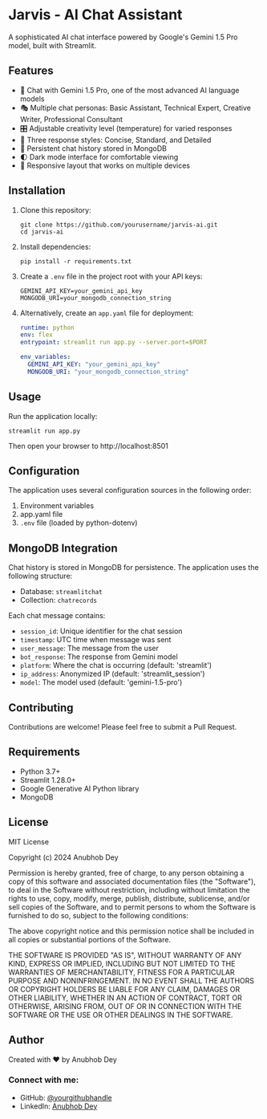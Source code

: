 # Jarvis - AI Chat Assistant

A sophisticated AI chat interface powered by Google's Gemini 1.5 Pro model, built with Streamlit.

## Features

- 🤖 Chat with Gemini 1.5 Pro, one of the most advanced AI language models
- 🎭 Multiple chat personas: Basic Assistant, Technical Expert, Creative Writer, Professional Consultant
- 🎛️ Adjustable creativity level (temperature) for varied responses
- 📝 Three response styles: Concise, Standard, and Detailed
- 🔄 Persistent chat history stored in MongoDB
- 🌓 Dark mode interface for comfortable viewing
- 📱 Responsive layout that works on multiple devices

## Installation

1. Clone this repository:
   ```
   git clone https://github.com/yourusername/jarvis-ai.git
   cd jarvis-ai
   ```

2. Install dependencies:
   ```
   pip install -r requirements.txt
   ```

3. Create a `.env` file in the project root with your API keys:
   ```
   GEMINI_API_KEY=your_gemini_api_key
   MONGODB_URI=your_mongodb_connection_string
   ```

4. Alternatively, create an `app.yaml` file for deployment:
   ```yaml
   runtime: python
   env: flex
   entrypoint: streamlit run app.py --server.port=$PORT
   
   env_variables:
     GEMINI_API_KEY: "your_gemini_api_key"
     MONGODB_URI: "your_mongodb_connection_string"
   ```

## Usage

Run the application locally:
```
streamlit run app.py
```

Then open your browser to http://localhost:8501

## Configuration

The application uses several configuration sources in the following order:
1. Environment variables
2. app.yaml file
3. `.env` file (loaded by python-dotenv)

## MongoDB Integration

Chat history is stored in MongoDB for persistence. The application uses the following structure:
- Database: `streamlitchat`
- Collection: `chatrecords`

Each chat message contains:
- `session_id`: Unique identifier for the chat session
- `timestamp`: UTC time when message was sent
- `user_message`: The message from the user
- `bot_response`: The response from Gemini model
- `platform`: Where the chat is occurring (default: 'streamlit')
- `ip_address`: Anonymized IP (default: 'streamlit_session')
- `model`: The model used (default: 'gemini-1.5-pro')

## Contributing

Contributions are welcome! Please feel free to submit a Pull Request.

## Requirements

- Python 3.7+
- Streamlit 1.28.0+
- Google Generative AI Python library
- MongoDB

## License

MIT License

Copyright (c) 2024 Anubhob Dey

Permission is hereby granted, free of charge, to any person obtaining a copy
of this software and associated documentation files (the "Software"), to deal
in the Software without restriction, including without limitation the rights
to use, copy, modify, merge, publish, distribute, sublicense, and/or sell
copies of the Software, and to permit persons to whom the Software is
furnished to do so, subject to the following conditions:

The above copyright notice and this permission notice shall be included in all
copies or substantial portions of the Software.

THE SOFTWARE IS PROVIDED "AS IS", WITHOUT WARRANTY OF ANY KIND, EXPRESS OR
IMPLIED, INCLUDING BUT NOT LIMITED TO THE WARRANTIES OF MERCHANTABILITY,
FITNESS FOR A PARTICULAR PURPOSE AND NONINFRINGEMENT. IN NO EVENT SHALL THE
AUTHORS OR COPYRIGHT HOLDERS BE LIABLE FOR ANY CLAIM, DAMAGES OR OTHER
LIABILITY, WHETHER IN AN ACTION OF CONTRACT, TORT OR OTHERWISE, ARISING FROM,
OUT OF OR IN CONNECTION WITH THE SOFTWARE OR THE USE OR OTHER DEALINGS IN THE
SOFTWARE.

## Author

Created with ❤️ by Anubhob Dey

### Connect with me:
- GitHub: [@yourgithubhandle](https://github.com/yourgithubhandle)
- LinkedIn: [Anubhob Dey](https://linkedin.com/in/yourprofile)